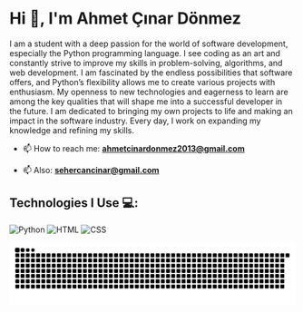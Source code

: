 # Hi 👋, I'm Ahmet Çınar Dönmez

I am a student with a deep passion for the world of software development, especially the Python programming language. I see coding as an art and constantly strive to improve my skills in problem-solving, algorithms, and web development.
I am fascinated by the endless possibilities that software offers, and Python’s flexibility allows me to create various projects with enthusiasm. My openness to new technologies and eagerness to learn are among the key qualities that will shape me into a successful developer in the future.
I am dedicated to bringing my own projects to life and making an impact in the software industry. Every day, I work on expanding my knowledge and refining my skills.

<ul dir="auto">
<li>📫 How to reach me: <strong><a href="mailto:ahmetcinardonmez2013@gmail.com">ahmetcinardonmez2013@gmail.com</a></strong></li>
</ul>

<ul dir="auto">
<li>📫 Also: <strong><a href="mailto:sehercancinar@gmail.com">sehercancinar@gmail.com</a></strong></li>
</ul>


## Technologies I Use 💻:

![Python](https://img.shields.io/badge/Python-yellow?logo=python&style=flat-square)
![HTML](https://img.shields.io/badge/HTML-orange?logo=html&style=flat-square)
![CSS](https://img.shields.io/badge/CSS-blue?logo=css&style=flat-square)

<themed-picture data-catalyst-inline="true" data-catalyst=""><picture>
  <source media="(prefers-color-scheme: dark)" srcset="https://raw.githubusercontent.com/CagatayAkkas/CagatayAkkas/output/github-contribution-grid-snake-dark.svg">
  <source media="(prefers-color-scheme: dark)" srcset="https://raw.githubusercontent.com/CagatayAkkas/CagatayAkkas/output/github-contribution-grid-snake.svg">
  <img alt="github contribution grid snake animation" src="https://raw.githubusercontent.com/CagatayAkkas/CagatayAkkas/output/github-contribution-grid-snake.svg" style="visibility:visible;max-width:100%;">
</picture></themed-picture>
